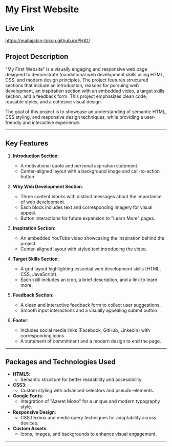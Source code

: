 # My First Website

## Live Link
https://mahajabin-tokon.github.io/PHA1/

## Project Description
"My First Website" is a visually engaging and responsive web page designed to demonstrate foundational web development skills using HTML, CSS, and modern design principles. The project features structured sections that include an introduction, reasons for pursuing web development, an inspiration section with an embedded video, a target skills section, and a feedback form. This project emphasizes clean code, reusable styles, and a cohesive visual design.

The goal of this project is to showcase an understanding of semantic HTML, CSS styling, and responsive design techniques, while providing a user-friendly and interactive experience.

---

## Key Features
1. **Introduction Section**:
   - A motivational quote and personal aspiration statement.
   - Center-aligned layout with a background image and call-to-action button.

2. **Why Web Development Section**:
   - Three content blocks with distinct messages about the importance of web development.
   - Each block includes text and corresponding imagery for visual appeal.
   - Button interactions for future expansion to "Learn More" pages.

3. **Inspiration Section**:
   - An embedded YouTube video showcasing the inspiration behind the project.
   - Center-aligned layout with styled text introducing the video.

4. **Target Skills Section**:
   - A grid layout highlighting essential web development skills (HTML, CSS, JavaScript).
   - Each skill includes an icon, a brief description, and a link to learn more.

5. **Feedback Section**:
   - A clean and interactive feedback form to collect user suggestions.
   - Smooth input interactions and a visually appealing submit button.

6. **Footer**:
   - Includes social media links (Facebook, GitHub, LinkedIn) with corresponding icons.
   - A statement of commitment and a modern design to end the page.

---

## Packages and Technologies Used
- **HTML5**:
  - Semantic structure for better readability and accessibility.
- **CSS3**:
  - Custom styling with advanced selectors and pseudo-elements.
- **Google Fonts**:
  - Integration of "Azeret Mono" for a unique and modern typography style.
- **Responsive Design**:
  - CSS flexbox and media query techniques for adaptability across devices.
- **Custom Assets**:
  - Icons, images, and backgrounds to enhance visual engagement.

---

